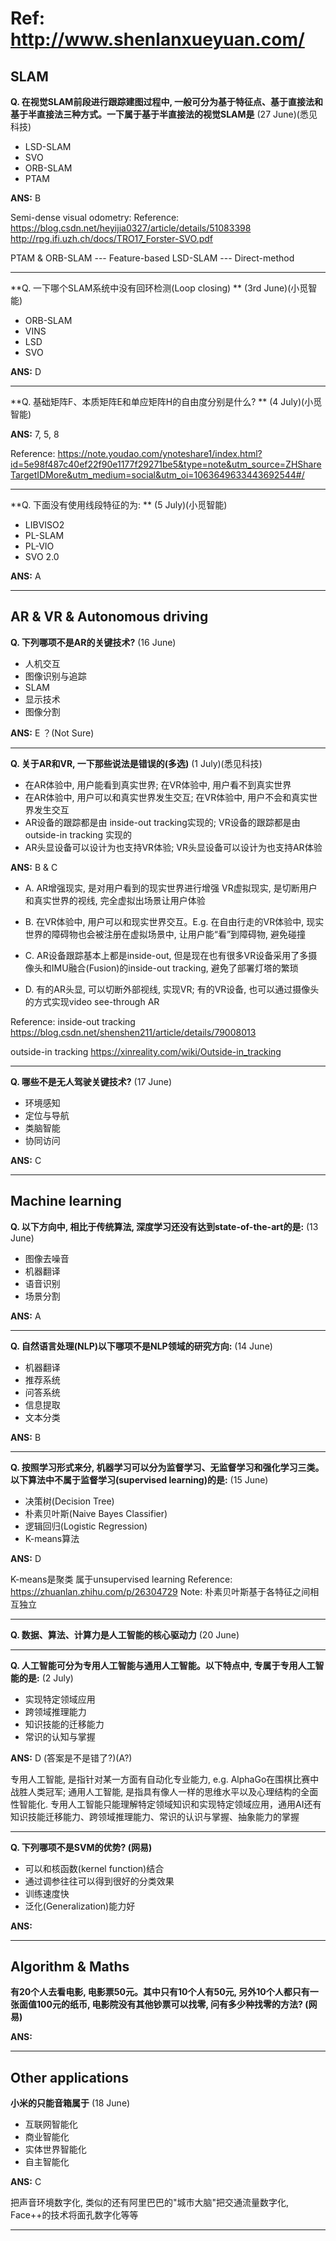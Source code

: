 # Ref: http://www.shenlanxueyuan.com/

## SLAM

**Q. 在视觉SLAM前段进行跟踪建图过程中, 一般可分为基于特征点、基于直接法和基于半直接法三种方式。一下属于基于半直接法的视觉SLAM是** (27 June)(悉见科技)

- LSD-SLAM
- SVO
- ORB-SLAM
- PTAM

**ANS:** B

Semi-dense visual odometry: Reference: https://blog.csdn.net/heyijia0327/article/details/51083398
                                       http://rpg.ifi.uzh.ch/docs/TRO17_Forster-SVO.pdf

PTAM & ORB-SLAM --- Feature-based
LSD-SLAM --- Direct-method

----------------------------------------------------------------------------------------------------------------------------------

**Q. 一下哪个SLAM系统中没有回环检测(Loop closing) ** (3rd June)(小觅智能) 
- ORB-SLAM
- VINS
- LSD
- SVO

**ANS:** D

----------------------------------------------------------------------------------------------------------------------------------

**Q. 基础矩阵F、本质矩阵E和单应矩阵H的自由度分别是什么? ** (4 July)(小觅智能)

**ANS:** 7, 5, 8

Reference: https://note.youdao.com/ynoteshare1/index.html?id=5e98f487c40ef22f90e1177f29271be5&type=note&utm_source=ZHShareTargetIDMore&utm_medium=social&utm_oi=1063649633443692544#/

----------------------------------------------------------------------------------------------------------------------------------

**Q. 下面没有使用线段特征的为: ** (5 July)(小觅智能) 
- LIBVISO2
- PL-SLAM
- PL-VIO
- SVO 2.0

**ANS:** A



----------------------------------------------------------------------------------------------------------------------------------

## AR & VR & Autonomous driving

**Q. 下列哪项不是AR的关键技术?** (16 June)
- 人机交互
- 图像识别与追踪
- SLAM
- 显示技术
- 图像分割

**ANS:** E ？(Not Sure)

----------------------------------------------------------------------------------------------------------------------------------

**Q. 关于AR和VR, 一下那些说法是错误的(多选)** (1 July)(悉见科技)  
- 在AR体验中, 用户能看到真实世界; 在VR体验中, 用户看不到真实世界
- 在AR体验中, 用户可以和真实世界发生交互; 在VR体验中, 用户不会和真实世界发生交互
- AR设备的跟踪都是由 inside-out tracking实现的; VR设备的跟踪都是由outside-in tracking 实现的
- AR头显设备可以设计为也支持VR体验; VR头显设备可以设计为也支持AR体验

**ANS:** B & C

- A. 
AR增强现实, 是对用户看到的现实世界进行增强
VR虚拟现实, 是切断用户和真实世界的视线, 完全虚拟出场景让用户体验

- B. 
在VR体验中, 用户可以和现实世界交互。E.g. 在自由行走的VR体验中, 现实世界的障碍物也会被注册在虚拟场景中, 让用户能“看”到障碍物, 避免碰撞

- C. 
AR设备跟踪基本上都是inside-out, 但是现在也有很多VR设备采用了多摄像头和IMU融合(Fusion)的inside-out tracking, 避免了部署灯塔的繁琐

- D. 
有的AR头显, 可以切断外部视线, 实现VR; 有的VR设备, 也可以通过摄像头的方式实现video see-through AR

Reference: 
inside-out tracking https://blog.csdn.net/shenshen211/article/details/79008013
            
outside-in tracking https://xinreality.com/wiki/Outside-in_tracking

----------------------------------------------------------------------------------------------------------------------------------           
**Q. 哪些不是无人驾驶关键技术?** (17 June)
- 环境感知
- 定位与导航
- 类脑智能
- 协同访问

**ANS:** C

----------------------------------------------------------------------------------------------------------------------------------

## Machine learning

**Q. 以下方向中, 相比于传统算法, 深度学习还没有达到state-of-the-art的是:** (13 June)
- 图像去噪音
- 机器翻译
- 语音识别
- 场景分割

**ANS:** A

----------------------------------------------------------------------------------------------------------------------------------

**Q. 自然语言处理(NLP)以下哪项不是NLP领域的研究方向:** (14 June)
- 机器翻译
- 推荐系统
- 问答系统
- 信息提取
- 文本分类

**ANS:** B

----------------------------------------------------------------------------------------------------------------------------------

**Q. 按照学习形式来分, 机器学习可以分为监督学习、无监督学习和强化学习三类。以下算法中不属于监督学习(supervised learning)的是:** (15 June)
- 决策树(Decision Tree)
- 朴素贝叶斯(Naive Bayes Classifier)
- 逻辑回归(Logistic Regression)
- K-means算法

**ANS:** D

K-means是聚类 属于unsupervised learning
Reference: https://zhuanlan.zhihu.com/p/26304729
Note: 朴素贝叶斯基于各特征之间相互独立

----------------------------------------------------------------------------------------------------------------------------------

**Q. 数据、算法、计算力是人工智能的核心驱动力** (20 June)

----------------------------------------------------------------------------------------------------------------------------------

**Q. 人工智能可分为专用人工智能与通用人工智能。以下特点中, 专属于专用人工智能的是:** (2 July)
- 实现特定领域应用
- 跨领域推理能力
- 知识技能的迁移能力
- 常识的认知与掌握

**ANS:** D (答案是不是错了?)(A?)

专用人工智能, 是指针对某一方面有自动化专业能力, e.g. AlphaGo在围棋比赛中战胜人类冠军; 通用人工智能, 是指具有像人一样的思维水平以及心理结构的全面性智能化.  专用人工智能只能理解特定领域知识和实现特定领域应用，通用AI还有知识技能迁移能力、跨领域推理能力、常识的认识与掌握、抽象能力的掌握

----------------------------------------------------------------------------------------------------------------------------------


**Q. 下列哪项不是SVM的优势? (网易)**
- 可以和核函数(kernel function)结合
- 通过调参往往可以得到很好的分类效果
- 训练速度快
- 泛化(Generalization)能力好

**ANS:**


----------------------------------------------------------------------------------------------------------------------------------

## Algorithm & Maths

**有20个人去看电影, 电影票50元。其中只有10个人有50元, 另外10个人都只有一张面值100元的纸币, 电影院没有其他钞票可以找零, 问有多少种找零的方法? (网易)**

**ANS:**

----------------------------------------------------------------------------------------------------------------------------------

## Other applications

**小米的只能音箱属于** (18 June)
- 互联网智能化
- 商业智能化
- 实体世界智能化
- 自主智能化

**ANS:** C

把声音环境数字化, 类似的还有阿里巴巴的"城市大脑"把交通流量数字化, Face++的技术将面孔数字化等等

----------------------------------------------------------------------------------------------------------------------------------


